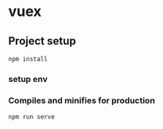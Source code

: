 # vuex 

## Project setup
```
npm install
```

### setup env


### Compiles and minifies for production
```
npm run serve
```

